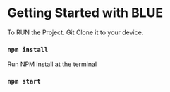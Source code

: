 # Getting Started with BLUE

To RUN the Project. Git Clone it to your device.

### `npm install`

Run NPM install at the terminal

### `npm start`
